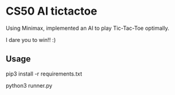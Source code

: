 # CS50 AI tictactoe
Using Minimax, implemented an AI to play Tic-Tac-Toe optimally.


I dare you to win!! :)


## Usage
pip3 install -r requirements.txt

python3 runner.py
